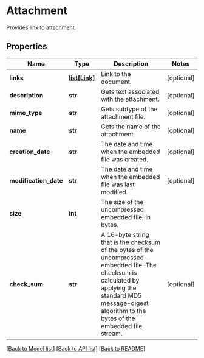 ﻿# Attachment
Provides link to attachment.

## Properties
Name | Type | Description | Notes
------------ | ------------- | ------------- | -------------
**links** | [**list[Link]**](Link.md) | Link to the document. | [optional] 
**description** | **str** | Gets text associated with the attachment.  | [optional] 
**mime_type** | **str** | Gets subtype of the attachment file. | [optional] 
**name** | **str** | Gets the name of the attachment.  | [optional] 
**creation_date** | **str** | The date and time when the embedded file was created. | [optional] 
**modification_date** | **str** | The date and time when the embedded file was last modified. | [optional] 
**size** | **int** | The size of the uncompressed embedded file, in bytes. | 
**check_sum** | **str** | A 16-byte string that is the checksum of the bytes of the uncompressed embedded file.  The checksum is calculated by applying the standard MD5 message-digest algorithm  to the bytes of the embedded file stream. | [optional] 

[[Back to Model list]](../README.md#documentation-for-models) [[Back to API list]](../README.md#documentation-for-api-endpoints) [[Back to README]](../README.md)


